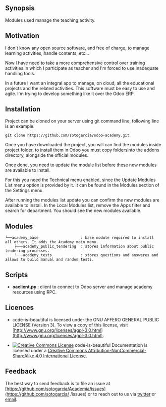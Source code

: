 ## Synopsis

Modules used manage the teaching activity.

## Motivation

I don't know any open source software, and free of charge, to manage learning activities, handle contents, etc...

Now I have need to take a more comprehensive control over training activities in which I participate as teacher and I'm forced to use inadequate handling tools.

In a future I want an integral app to manage, on cloud, all the educational projects and the related activities. This software must be easy to use and agile. I'm trying to develop something like it over the Odoo ERP.

## Installation

Project can be cloned on your server using git command line, following line is an example:

```
git clone https://github.com/sotogarcia/odoo-academy.git
```
Once you have downloaded the project, you will can find the modules inside project folder, to install them in Odoo you must copy foldersinto the addons directory, alongside the official modules. 

Once done, you need to update the module list before these new modules are available to install.

For this you need the Technical menu enabled, since the Update Modules List menu option is provided by it. It can be found in the Modules section of the Settings menu.

After running the modules list update you can confirm the new modules are available to install. In the Local Modules list, remove the Apps filter and search for department. You should see the new modules available.

## Modules

```
└──academy_base                   : base module required to install all others. It adds the Academy main menu.
    ├───academy_public_tendering  : stores information about public tendering processes.
    └───academy_tests             : stores questions and answeres and allows to build manual and random tests.

```
## Scripts

- **oaclient.py**   : client to connect to Odoo server and manage academy resources using RPC.

## Licences

* code-is-beautiful is licensed under the GNU AFFERO GENERAL PUBLIC LICENSE (Version 3). To view a copy of this license, visit [http://www.gnu.org/licenses/agpl-3.0.html](http://www.gnu.org/licenses/agpl-3.0.html).

* [![Creative Commons License](https://i.creativecommons.org/l/by-nc-sa/4.0/80x15.png)](http://creativecommons.org/licenses/by-nc/4.0/) code-is-beautiful Documentation is licensed under a [Creative Commons Attribution-NonCommercial-ShareAlike 4.0 International License](http://creativecommons.org/licenses/by-nc-sa/4.0/).

## Feedback

The best way to send feedback is to file an issue at [https://github.com/sotogarcia/Academia/issues](https://github.com/sotogarcia/ /issues) or to reach out to us via [twitter](https://twitter.com/jorgedenarahio) or [email](sotogarcia@gmail.com).
